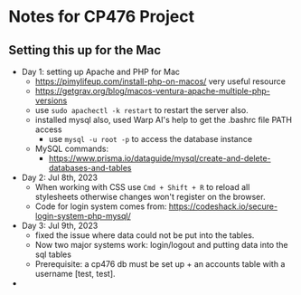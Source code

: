 # Notes for CP476 Project

## Setting this up for the Mac
- Day 1: setting up Apache and PHP for Mac
	- https://pimylifeup.com/install-php-on-macos/ very useful resource
	- https://getgrav.org/blog/macos-ventura-apache-multiple-php-versions
	- use `sudo apachectl -k restart` to restart the server also.
	- installed mysql also, used Warp AI's help to get the .bashrc file PATH access
		- use `mysql -u root -p` to access the database instance
	- MySQL commands:
		- https://www.prisma.io/dataguide/mysql/create-and-delete-databases-and-tables
- Day 2: Jul 8th, 2023
	- When working with CSS use `Cmd + Shift + R` to reload all stylesheets otherwise changes won't register on the browser.
	- Code for login system comes from: https://codeshack.io/secure-login-system-php-mysql/
- Day 3: Jul 9th, 2023
	- fixed the issue where data could not be put into the tables.
	- Now two major systems work: login/logout and putting data into the sql tables
	- Prerequisite: a cp476 db must be set up + an accounts table with a username [test, test].
-